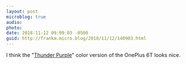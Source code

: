 ```yaml
---
layout: post
microblog: true
audio: 
photo: 
date: 2018-11-12 09:09:03 -0500
guid: http://frankm.micro.blog/2018/11/12/140903.html
---
```

I think the "[Thunder Purple](https://www.oneplus.com/6t)" color version of the OnePlus 6T looks nice.
